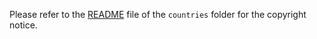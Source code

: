 Please refer to the [README](countries/readme.txt) file of the `countries` folder for the copyright notice.